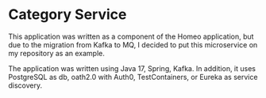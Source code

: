 # Category Service

This application was written as a component of the Homeo application, but due to the migration from Kafka to MQ, I decided to put this microservice on my repository as an example.

The application was written using Java 17, Spring, Kafka. In addition, it uses PostgreSQL as db, oath2.0 with Auth0, TestContainers, or Eureka as service discovery.


